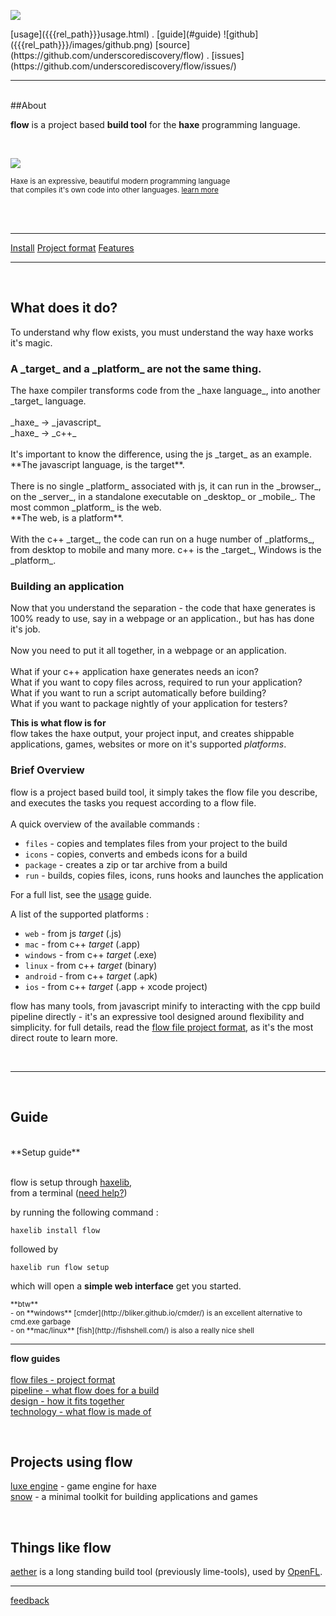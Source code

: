 
<a href="{{{rel_path}}}index.html" id="logo"><img src="{{{rel_path}}}images/logo.png" /></a>

<div class="topmenu">
[usage]({{{rel_path}}}usage.html) . [guide](#guide) ![github]({{{rel_path}}}/images/github.png)  [source](https://github.com/underscorediscovery/flow) . [issues](https://github.com/underscorediscovery/flow/issues/)
</div>

---

<br/>
##About

**flow** is a project based **build tool** for the **haxe** programming language.

&nbsp;

[ <img src="{{{rel_path}}}images/haxe.png" target="_blank" class="small-image"/> ](http://haxe.org)   

<small class="haxedesc">Haxe is an expressive, beautiful modern programming language <br/>
      that compiles it's own code into other languages. <a href="http://haxe.org/" target="_blank"> learn more</a> </small>

<br/>
<br/>

---

<div class="breakout">

[Install](#guide)
[Project format]({{{rel_path}}}flow.html)
[Features](#features)

</div>

---

<a name="workflow"> &nbsp;</a>
<h2>What does it do?</h2>

To understand why flow exists, you must understand the way haxe works it's magic.

<h3>A _target_ and a _platform_ are not the same thing.</h3>
The haxe compiler transforms code from the _haxe language_, into another _target_ language.<br/>
<br/>
_haxe_ -&gt; _javascript_ <br/>
_haxe_ -&gt; _c++_ <br/>
<br/>
It's important to know the difference, using the js _target_ as an example. <br/>
**The javascript language, is the target**. <br/><br/>
There is no single _platform_ associated with js, it can run in the _browser_, on the _server_, in a standalone executable on _desktop_ or _mobile_.
The most common _platform_ is the web. <br/>
**The web, is a platform**. <br/>
<br/>
With the c++ _target_, the code can run on a huge number of _platforms_, from desktop to mobile and many more. c++ is the _target_, Windows is the _platform_.

<h3>Building an application</h3>

Now that you understand the separation - the code that haxe generates is 100% ready to use, say in a webpage or an application., but has has done it's job. <br/>
<br/>
Now you need to put it all together, in a webpage or an application. <br/>
<br/>
What if your c++ application haxe generates needs an icon? <br/>
What if you want to copy files across, required to run your application? <br/>
What if you want to run a script automatically before building? <br/>
What if you want to package nightly of your application for testers? <br/>

**This is what flow is for** <br/>
flow takes the haxe output, your project input, and creates shippable applications, games, websites or more on it's supported _platforms_.

<h3>Brief Overview</h3>
flow is a project based build tool, it simply takes the flow file you describe, <br/>
and executes the tasks you request according to a flow file.
<br/><br/>
A quick overview of the available commands : <br/>

- `files` - copies and templates files from your project to the build
- `icons` - copies, converts and embeds icons for a build
- `package` - creates a zip or tar archive from a build
- `run` - builds, copies files, icons, runs hooks and launches the application

For a full list, see the [usage]({{{rel_path}}}usage.html) guide.

A list of the supported platforms : <br/>

- `web` - from js _target_ (.js)
- `mac` - from c++ _target_ (.app)
- `windows` - from c++ _target_ (.exe)
- `linux` - from c++ _target_ (binary)
- `android` - from c++ _target_ (.apk)
- `ios` - from c++ _target_ (.app + xcode project)

flow has many tools, from javascript minify to interacting with the cpp build pipeline directly - it's an expressive tool designed around flexibility and simplicity.
for full details, read the [flow file project format]({{{rel_path}}}flow.html), as it's the most direct route to learn more.

<br/>

---

<a name="guide"> &nbsp;</a>
<h2>Guide</h2>

<br/>
**Setup guide**<br/>
<br/>

flow is setup through <a href="http://haxe.org/manual/haxelib.html" target="_blank">haxelib</a>, <br/>
from a terminal (<a href="{{{rel_path}}}guide/terminology.html" target="_blank">need help?</a>) <br/>

by running the following command :

`haxelib install flow`

followed by

`haxelib run flow setup`

which will open a **simple web interface** get you started.

<small>
   **btw** <br/>
   - on **windows** [cmder](http://bliker.github.io/cmder/) is an excellent alternative to cmd.exe garbage <br/>
   - on **mac/linux** [fish](http://fishshell.com/) is also a really nice shell <br/>
</small>

---

<div class="guide">

**flow guides**<br/>
<br/>
[flow files - project format]({{{rel_path}}}flow.html) <br/>
[pipeline - what flow does for a build]({{{rel_path}}}pipeline.html) <br/>
[design - how it fits together]({{{rel_path}}}design.html) <br/>
[technology - what flow is made of]({{{rel_path}}}flow.html) <br/>



<a name="projects"> &nbsp;</a>
<h2>Projects using flow</h2>

[luxe engine](#) - game engine for haxe <br/>
[snow](#) - a minimal toolkit for building applications and games <br/>

</div> <!-- guide -->


<a name="alternatives"> &nbsp;</a>
<h2>Things like flow</h2>

[aether](https://github.com/openfl/aether) is a long standing build tool (previously lime-tools), used by [OpenFL](https://openfl.org).

---

[feedback](http://snowkit.org)
<br/>
<br/>
<br/>
<br/>
